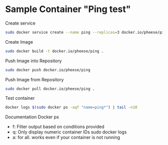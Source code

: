 # Sample Container "Ping test"

Create service

```bash
sudo docker service create --name ping --replicas=3 docker.io/pheese/ping ping docker.com
```

Create Image

```bash
sudo docker build -t docker.io/pheese/ping .
```

Push Image into Repository

```bash
sudo docker push docker.io/pheese/ping
```

Push Image from Repository

```bash
sudo docker pull docker.io/pheese/ping .
```

Test container

```bash
docker logs $(sudo docker ps -aqf "name=ping*") | tail -n10
```

Documentation Docker ps

- f: Filter output based on conditions provided
- q: Only display numeric container IDs sudo docker logs <UID>
- a: for all. works even if your container is not running
